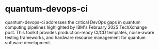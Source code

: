 # quantum-devops-ci
quantum-devops-ci addresses the critical DevOps gaps in quantum computing pipelines highlighted by IBM's February 2025 TechXchange post. This toolkit provides production-ready CI/CD templates, noise-aware testing frameworks, and hardware resource management for quantum software development.
